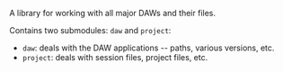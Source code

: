 A library for working with all major DAWs and their files.

Contains two submodules: `daw` and `project`:
- `daw`: deals with the DAW applications -- paths, various versions, etc.
- `project`: deals with session files, project files, etc.
